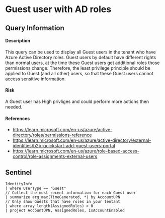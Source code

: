 # Guest user with AD roles

## Query Information

#### Description
This query can be used to display all Guest users in the tenant who have Azure Active Directory roles. Guest users by default have different rights than normal users, at the time these Guest users get additional roles those permissions change. Therefore, the least privilege principle should be applied to Guest (and all other) users, so that these Guest users cannot access sensitive information. 

#### Risk
A Guest user has High privliges and could perform more actions then needed. 

#### References
- https://learn.microsoft.com/en-us/azure/active-directory/roles/permissions-reference
- https://learn.microsoft.com/en-us/azure/active-directory/external-identities/b2b-quickstart-add-guest-users-portal
- https://learn.microsoft.com/en-us/azure/role-based-access-control/role-assignments-external-users


## Sentinel
```
IdentityInfo
| where UserType == "Guest"
// Collect the most recent information for each Guest user
| summarize arg_max(TimeGenerated, *) by AccountUPN
// Only show Guests that have roles in your tentant
| where array_length(AssignedRoles) > 0
| project AccountUPN, AssignedRoles, IsAccountEnabled
```